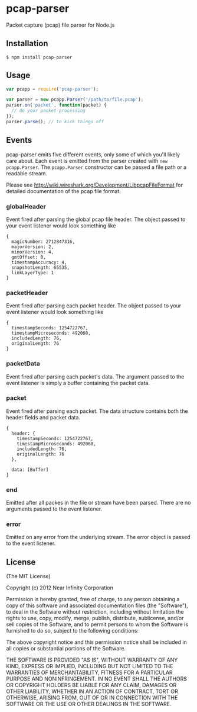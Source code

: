 # pcap-parser

Packet capture (pcap) file parser for Node.js

## Installation

    $ npm install pcap-parser

## Usage

```javascript
var pcapp = require('pcap-parser');

var parser = new pcapp.Parser('/path/to/file.pcap');
parser.on('packet', function(packet) {
  // do your packet processing
});
parser.parse(); // to kick things off
```

## Events

pcap-parser emits five different events, only some of which you'll
likely care about. Each event is emitted from the parser created with
`new pcapp.Parser`. The `pcapp.Parser` constructor can be passed a
file path or a readable stream.

Please see http://wiki.wireshark.org/Development/LibpcapFileFormat for
detailed documentation of the pcap file format.

### globalHeader

Event fired after parsing the global pcap file header. The object passed
to your event listener would look something like

    {
      magicNumber: 2712847316,
      majorVersion: 2,
      minorVersion: 4,
      gmtOffset: 0,
      timestampAccuracy: 4,
      snapshotLength: 65535,
      linkLayerType: 1
    }

### packetHeader

Event fired after parsing each packet header. The object passed to your
event listener would look something like

    {
      timestampSeconds: 1254722767,
      timestampMicroseconds: 492060,
      includedLength: 76,
      originalLength: 76
    }

### packetData

Event fired after parsing each packet's data. The argument passed to the
event listener is simply a buffer containing the packet data.

### packet

Event fired after parsing each packet. The data structure contains both
the header fields and packet data.

    {
      header: {
        timestampSeconds: 1254722767,
        timestampMicroseconds: 492060,
        includedLength: 76,
        originalLength: 76
      },

      data: [Buffer]
    }

### end

Emitted after all packes in the file or stream have been parsed. There
are no arguments passed to the event listener.

### error

Emitted on any error from the underlying stream. The error object is
passed to the event listener.

## License

(The MIT License)

Copyright (c) 2012 Near Infinity Corporation

Permission is hereby granted, free of charge, to any person obtaining
a copy of this software and associated documentation files (the
"Software"), to deal in the Software without restriction, including
without limitation the rights to use, copy, modify, merge, publish,
distribute, sublicense, and/or sell copies of the Software, and to
permit persons to whom the Software is furnished to do so, subject to
the following conditions:

The above copyright notice and this permission notice shall be
included in all copies or substantial portions of the Software.

THE SOFTWARE IS PROVIDED "AS IS", WITHOUT WARRANTY OF ANY KIND,
EXPRESS OR IMPLIED, INCLUDING BUT NOT LIMITED TO THE WARRANTIES OF
MERCHANTABILITY, FITNESS FOR A PARTICULAR PURPOSE AND
NONINFRINGEMENT. IN NO EVENT SHALL THE AUTHORS OR COPYRIGHT HOLDERS BE
LIABLE FOR ANY CLAIM, DAMAGES OR OTHER LIABILITY, WHETHER IN AN ACTION
OF CONTRACT, TORT OR OTHERWISE, ARISING FROM, OUT OF OR IN CONNECTION
WITH THE SOFTWARE OR THE USE OR OTHER DEALINGS IN THE SOFTWARE.
